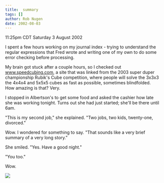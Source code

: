 ```yaml
---
title:  summary
tags: []
author: Rob Nugen
date: 2002-08-03
---
```


<p class=date>11:25pm CDT Saturday 3 August 2002</p>

<p>I spent a few hours working on my journal index - trying to
understand the regular expressions that Fred wrote and writing one of
my own to do some error checking before processing.</p>

<p>My brain got stuck after a couple hours, so I checked out <a
href="https://www.speedcubing.com">www.speedcubing.com</a>, a site that
was linked from the 2003 super duper championship Rubik's Cube
competition, where people will solve the 3x3x3 the 4x4x4 and 5x5x5
cubes as fast as possible, sometimes blindfolded.  How amazing is
that?  Very.</p>

<p>I stopped in Albertson's to get some food and asked the cashier how
late she was working tonight.  Turns out she had just started; she'll
be there until 6am.</p>

<p>"This is my second job," she explained.  "Two jobs, two kids,
twenty-one, divorced."</p>

<p>Wow.  I wondered for something to say.  "That sounds like a very
brief summary of a very long story."</p>

<p>She smiled.  "Yes.  Have a good night."</p>

<p>"You too."</p>

<p>Wow.</p>

<p><img src="/images/rob/wL-ROB.gif"/></p>

